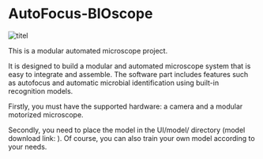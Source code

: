 # AutoFocus-BIOscope
![titel](https://github.com/AHaoI111/AutoFocus-BIOscope/assets/108380260/92a20afe-fb91-4a0d-a9fc-f5793b6586da)

This is a modular automated microscope project.

It is designed to build a modular and automated microscope system that is easy to integrate and assemble. The software part includes features such as autofocus and automatic microbial identification using built-in recognition models.


Firstly, you must have the supported hardware: a camera and a modular motorized microscope. 

Secondly, you need to place the model in the UI/model/ directory (model download link: ). Of course, you can also train your own model according to your needs.


